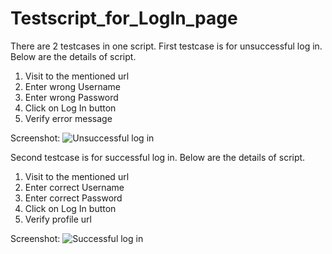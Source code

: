 # Testscript_for_LogIn_page

There are 2 testcases in one script. 
First testcase is for unsuccessful log in. Below are the details of script.
1. Visit to the mentioned url
2. Enter wrong Username
3. Enter wrong Password
4. Click on Log In button
5. Verify error message

Screenshot:
![Unsuccessful log in](https://github.com/Ayeshatique/Testscript_for_LogIn_page/assets/72217872/0abd1048-ec71-4e06-a7b8-a6a479c7114b)

Second testcase is for successful log in. Below are the details of script.
1. Visit to the mentioned url
2. Enter correct Username
3. Enter correct Password
4. Click on Log In button
5. Verify profile url

Screenshot:
![Successful log in](https://github.com/Ayeshatique/Testscript_for_LogIn_page/assets/72217872/e93593e9-b2a5-4ab7-a1a7-a5650b08ddce)
